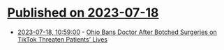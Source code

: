 # [Published on 2023-07-18](index.md)

* [2023-07-18, 10:59:00](https://soylentnews.org/article.pl?sid=23/07/18/0210247&from=rss) - [Ohio Bans Doctor After Botched Surgeries on TikTok Threaten Patients’ Lives](https://soylentnews.org/article.pl?sid=23/07/18/0210247&from=rss)
